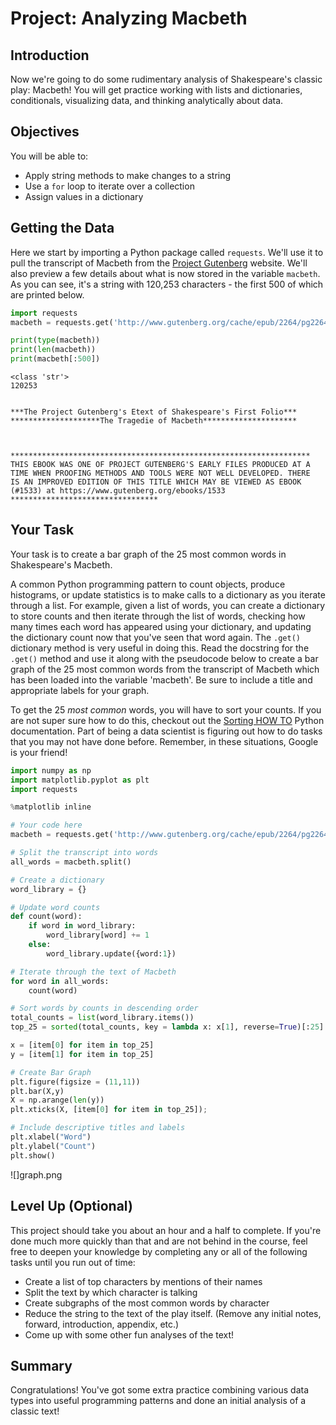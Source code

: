 
# Project: Analyzing Macbeth

## Introduction
Now we're going to do some rudimentary analysis of Shakespeare's classic play: Macbeth! You will get practice working with lists and dictionaries, conditionals, visualizing data, and thinking analytically about data.

## Objectives
You will be able to:
* Apply string methods to make changes to a string
* Use a `for` loop to iterate over a collection
* Assign values in a dictionary

## Getting the Data
Here we start by importing a Python package called `requests`. We'll use it to pull the transcript of Macbeth from the [Project Gutenberg](https://www.gutenberg.org/) website. We'll also preview a few details about what is now stored in the variable `macbeth`. As you can see, it's a string with 120,253 characters - the first 500 of which are printed below. 


```python
import requests
macbeth = requests.get('http://www.gutenberg.org/cache/epub/2264/pg2264.txt').text

print(type(macbeth))
print(len(macbeth))
print(macbeth[:500])
```

    <class 'str'>
    120253
    ﻿
    
    ***The Project Gutenberg's Etext of Shakespeare's First Folio***
    ********************The Tragedie of Macbeth*********************
    
    
    
    *******************************************************************
    THIS EBOOK WAS ONE OF PROJECT GUTENBERG'S EARLY FILES PRODUCED AT A
    TIME WHEN PROOFING METHODS AND TOOLS WERE NOT WELL DEVELOPED. THERE
    IS AN IMPROVED EDITION OF THIS TITLE WHICH MAY BE VIEWED AS EBOOK
    (#1533) at https://www.gutenberg.org/ebooks/1533
    *********************************


## Your Task

Your task is to create a bar graph of the 25 most common words in Shakespeare's Macbeth.  


A common Python programming pattern to count objects, produce histograms, or update statistics is to make calls to a dictionary as you iterate through a list. For example, given a list of words, you can create a dictionary to store counts and then iterate through the list of words, checking how many times each word has appeared using your dictionary, and updating the dictionary count now that you've seen that word again. The `.get()` dictionary method is very useful in doing this. Read the docstring for the `.get()` method and use it along with the pseudocode below to create a bar graph of the 25 most common words from the transcript of Macbeth which has been loaded into the variable 'macbeth'. Be sure to include a title and appropriate labels for your graph.

To get the 25 *most common* words, you will have to sort your counts. If you are not super sure how to do this, checkout out the [Sorting HOW TO](https://docs.python.org/3/howto/sorting.html) Python documentation. Part of being a data scientist is figuring out how to do tasks that you may not have done before. Remember, in these situations, Google is your friend!


```python
import numpy as np
import matplotlib.pyplot as plt
import requests

%matplotlib inline

# Your code here
macbeth = requests.get('http://www.gutenberg.org/cache/epub/2264/pg2264.txt').text

# Split the transcript into words
all_words = macbeth.split()

# Create a dictionary
word_library = {}

# Update word counts
def count(word):
    if word in word_library:
        word_library[word] += 1
    else:
        word_library.update({word:1})

# Iterate through the text of Macbeth
for word in all_words:
    count(word)

# Sort words by counts in descending order
total_counts = list(word_library.items())
top_25 = sorted(total_counts, key = lambda x: x[1], reverse=True)[:25]

x = [item[0] for item in top_25]
y = [item[1] for item in top_25]

# Create Bar Graph
plt.figure(figsize = (11,11))
plt.bar(X,y)
X = np.arange(len(y))
plt.xticks(X, [item[0] for item in top_25]);

# Include descriptive titles and labels
plt.xlabel("Word")
plt.ylabel("Count")
plt.show()
```
![]graph.png

## Level Up (Optional)
This project should take you about an hour and a half to complete. If you're done much more quickly than that and are not behind in the course, feel free to deepen your knowledge by completing any or all of the following tasks until you run out of time:
* Create a list of top characters by mentions of their names 
* Split the text by which character is talking
* Create subgraphs of the most common words by character
* Reduce the string to the text of the play itself. (Remove any initial notes, forward, introduction, appendix, etc.)
* Come up with some other fun analyses of the text!

## Summary
Congratulations! You've got some extra practice combining various data types into useful programming patterns and done an initial analysis of a classic text!
